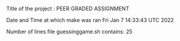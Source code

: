 Title of the project : PEER GRADED ASSIGNMENT

 Date and Time at which make was ran
Fri Jan  7 14:33:43 UTC 2022

Number of lines file guessinggame.sh contains:
25
